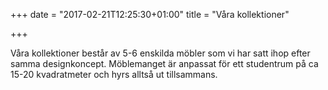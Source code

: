 +++
date = "2017-02-21T12:25:30+01:00"
title = "Våra kollektioner"

+++

Våra kollektioner består av 5-6 enskilda möbler som vi har satt ihop efter samma designkoncept. Möblemanget är anpassat för ett studentrum på ca 15-20 kvadratmeter och hyrs alltså ut tillsammans.